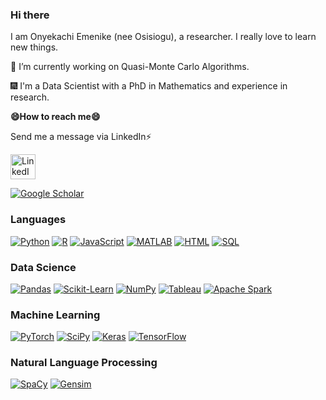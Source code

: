 ### Hi there

I am Onyekachi Emenike (nee Osisiogu), a researcher. I really love to learn new things.

🌱 I’m currently working on Quasi-Monte Carlo Algorithms.

:fireworks: I'm a Data Scientist with a PhD in Mathematics and experience in research.

<b>😄How to reach me😄</b>
<p>Send me a message via LinkedIn⚡</p>
<p>
  <a href="https://www.linkedin.com/in/onyekachi-osisiogu/">
    <img height="40" src="https://user-images.githubusercontent.com/50482876/129754677-f7602703-5d37-41cb-83a1-fd0ca94a01a7.jpeg" alt="LinkedIn"/>
  </a>
</p>
<p>
  <a href="https://scholar.google.com/citations?user=Qe94rEoAAAAJ&hl=enD">
    <img src="https://img.shields.io/badge/Google%20Scholar-black?style=for-the-badge&logo=google-scholar" alt="Google Scholar"/>
  </a>
</p>

### Languages

[![Python](https://img.shields.io/badge/python-black?style=for-the-badge&logo=python)](https://github.com/kachiann)
[![R](https://img.shields.io/badge/r-black?style=for-the-badge&logo=r)](https://github.com/kachiann)
[![JavaScript](https://img.shields.io/badge/javascript-black?style=for-the-badge&logo=javascript)](https://github.com/kachiann)
[![MATLAB](https://img.shields.io/badge/matlab-black?style=for-the-badge&logo=matlab)](https://github.com/kachiann)
[![HTML](https://img.shields.io/badge/html-black?style=for-the-badge&logo=html5)](https://github.com/kachiann)
[![SQL](https://img.shields.io/badge/sql-black?style=for-the-badge&logo=mysql)](https://github.com/kachiann)

### Data Science

[![Pandas](https://img.shields.io/badge/pandas-black?style=for-the-badge&logo=pandas)](https://github.com/kachiann)
[![Scikit-Learn](https://img.shields.io/badge/scikit--learn-black?style=for-the-badge&logo=scikit-learn)](https://github.com/kachiann)
[![NumPy](https://img.shields.io/badge/numpy-black?style=for-the-badge&logo=numpy)](https://github.com/kachiann)
[![Tableau](https://img.shields.io/badge/Tableau-black?style=for-the-badge&logo=tableau)](https://github.com/kachiann)
[![Apache Spark](https://img.shields.io/badge/ApacheSpark-black?style=for-the-badge&logo=apachespark)](https://github.com/kachiann)

### Machine Learning

[![PyTorch](https://img.shields.io/badge/PyTorch-black?style=for-the-badge&logo=PyTorch)](https://github.com/kachiann)
[![SciPy](https://img.shields.io/badge/SciPy-black?style=for-the-badge&logo=scipy)](https://github.com/kachiann)
[![Keras](https://img.shields.io/badge/Keras-black?style=for-the-badge&logo=keras)](https://github.com/kachiann)
[![TensorFlow](https://img.shields.io/badge/Tensorflow-black?style=for-the-badge&logo=tensorflow)](https://github.com/kachiann)

### Natural Language Processing

[![SpaCy](https://img.shields.io/badge/SpaCy-black?style=for-the-badge&logo=SpaCy)](https://github.com/kachiann)
[![Gensim](https://img.shields.io/badge/gensim-black?style=for-the-badge&logo=gensim)](https://github.com/kachiann)

<!--
**kachiann/kachiann** is a ✨ _special_ ✨ repository because its `README.md` (this file) appears on your GitHub profile.

Here are some ideas to get you started:

- 👯 I’m looking to collaborate on ...
- 🤔 I’m looking for help with ...
- 💬 Ask me about ...
- 📫 How to reach me: ...
- 😄 Pronouns: ...
- ⚡ Fun fact: ...
-->
